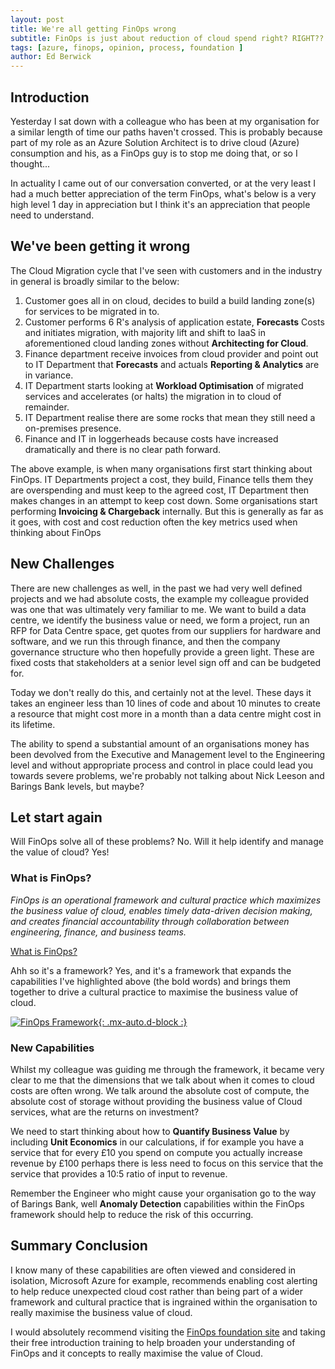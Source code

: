 ```yaml
---
layout: post
title: We're all getting FinOps wrong
subtitle: FinOps is just about reduction of cloud spend right? RIGHT??
tags: [azure, finops, opinion, process, foundation ]
author: Ed Berwick
---
```


## Introduction

Yesterday I sat down with a colleague who has been at my organisation for a similar length of time our paths haven't crossed. This is probably because part of my role as an Azure Solution Architect is to drive cloud (Azure) consumption and his, as a FinOps guy is to stop me doing that, or so I thought...

In actuality I came out of our conversation converted, or at the very least I had a much better appreciation of the term FinOps, what's below is a very high level 1 day in appreciation but I think it's an appreciation that people need to understand.

## We've been getting it wrong

The Cloud Migration cycle that I've seen with customers and in the industry in general is broadly similar to the below:

1. Customer goes all in on cloud, decides to build a build landing zone(s) for services to be migrated in to.
2. Customer performs 6 R's analysis of application estate, **Forecasts** Costs and initiates migration, with majority lift and shift to IaaS in aforementioned cloud landing zones without **Architecting for Cloud**.
3. Finance department receive invoices from cloud provider and point out to IT Department that **Forecasts** and actuals **Reporting & Analytics** are in variance.
4. IT Department starts looking at **Workload Optimisation** of migrated services and accelerates (or halts) the migration in to cloud of remainder.
5. IT Department realise there are some rocks that mean they still need a on-premises presence.
6. Finance and IT in loggerheads because costs have increased dramatically and there is no clear path forward.

The above example, is when many organisations first start thinking about FinOps.  IT Departments project a cost, they build, Finance tells them they are  overspending and must keep to the agreed cost, IT Department then makes changes in an attempt to keep cost down. Some organisations start performing **Invoicing & Chargeback** internally. But this is generally as far as it goes, with cost and cost reduction often the key metrics used when thinking about FinOps

## New Challenges

There are new challenges as well, in the past we had very well defined projects and we had absolute costs, the example my colleague provided was one that was ultimately very familiar to me. We want to build a data centre, we identify the business value or need, we form a project, run an RFP for Data Centre space, get quotes from our suppliers for hardware and software, and we run this through finance, and then the company governance structure who then hopefully provide a green light. These are fixed costs that stakeholders at a senior level sign off and can be budgeted for.

Today we don't really do this, and certainly not at the level. These days it takes an engineer less than 10 lines of code and about 10 minutes to create a resource that might cost more in a month than a data centre might cost in its lifetime.

The ability to spend a substantial amount of an organisations money has been devolved from the Executive and Management level to the Engineering level and without appropriate process and control in place could lead you towards severe problems, we're probably not talking about Nick Leeson and Barings Bank levels, but maybe?

## Let start again

Will FinOps solve all of these problems? No. Will it help identify and manage the value of cloud? Yes!

### What is FinOps?

_FinOps is an operational framework and cultural practice which maximizes the business value of cloud, enables timely data-driven decision making, and creates financial accountability through collaboration between engineering, finance, and business teams._

[What is FinOps?](https://www.finops.org/introduction/what-is-finops/)

Ahh so it's a framework? Yes, and it's a framework that expands the capabilities I've highlighted above (the bold words) and brings them together to drive a cultural practice to maximise the business value of cloud.

[![FinOps Framework](https://www.finops.org//wp-content/uploads/2024/03/Framework-Overview-Hero-v2-1.svg){: .mx-auto.d-block :}](https://www.finops.org/wp-content/uploads/2024/03/FinOps-Framework-Poster-v4.pdf)

### New Capabilities

Whilst my colleague was guiding me through the framework, it became very clear to me that the dimensions that we talk about when it comes to cloud costs are often wrong. We talk around the absolute cost of compute, the absolute cost of storage without providing the business value of Cloud services, what are the returns on investment?

We need to start thinking about how to **Quantify Business Value** by including **Unit Economics** in our calculations, if for example you have a service that for every £10 you spend on compute you actually increase revenue by £100 perhaps there is less need to focus on this service that the service that provides a 10:5 ratio of input to revenue.

Remember the Engineer who might cause your organisation go to the way of Barings Bank, well **Anomaly Detection** capabilities within the FinOps framework should help to reduce the risk of this occurring.

## Summary Conclusion

I know many of these capabilities are often viewed and considered in isolation, Microsoft Azure for example, recommends enabling cost alerting to help reduce unexpected cloud cost rather than being part of a wider framework and cultural practice that is ingrained within the organisation to really maximise the business value of cloud.

I would absolutely recommend visiting the [FinOps foundation site](https://www.finops.org/) and taking their free introduction training to help broaden your understanding of FinOps and it concepts to really maximise the value of Cloud.
